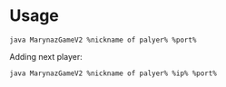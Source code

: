 # Usage
```
java MarynazGameV2 %nickname of palyer% %port%
```
Adding next player:
```
java MarynazGameV2 %nickname of palyer% %ip% %port%
```
